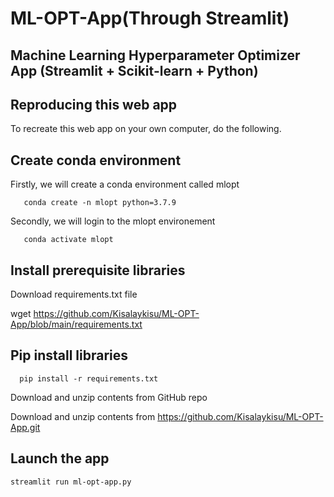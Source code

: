 # ML-OPT-App(Through  Streamlit)

## Machine Learning Hyperparameter Optimizer App (Streamlit + Scikit-learn + Python)

## Reproducing this web app

To recreate this web app on your own computer, do the following.

## Create conda environment
   Firstly, we will create a conda environment called mlopt
   
       conda create -n mlopt python=3.7.9

   Secondly, we will login to the mlopt environement

       conda activate mlopt
       
## Install prerequisite libraries
 
  Download requirements.txt file

wget https://github.com/Kisalaykisu/ML-OPT-App/blob/main/requirements.txt

## Pip install libraries

      pip install -r requirements.txt

Download and unzip contents from GitHub repo

Download and unzip contents from https://github.com/Kisalaykisu/ML-OPT-App.git

## Launch the app
    streamlit run ml-opt-app.py
